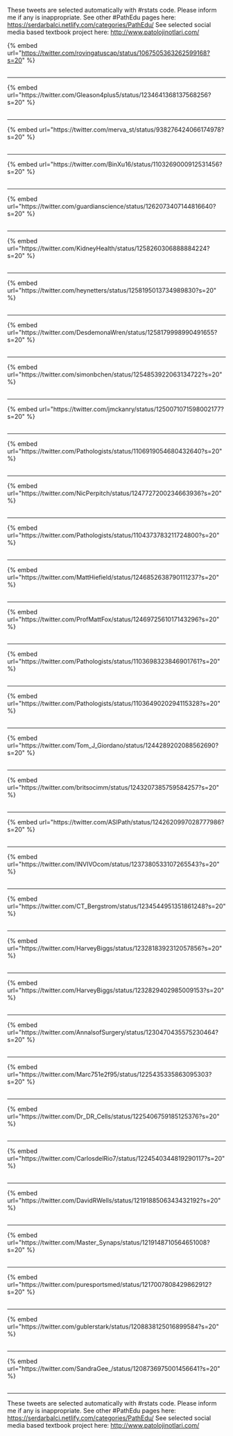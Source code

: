 

These tweets are selected automatically with #rstats code. Please inform me if any is inappropriate.
See other #PathEdu pages here: https://serdarbalci.netlify.com/categories/PathEdu/ 
See selected social media based textbook project here: http://www.patolojinotlari.com/

{% embed url="https://twitter.com/rovingatuscap/status/1067505363262599168?s=20" %}<br>
<br>
<hr>
{% embed url="https://twitter.com/Gleason4plus5/status/1234641368137568256?s=20" %}<br>
<br>
<hr>
{% embed url="https://twitter.com/merva_st/status/938276424066174978?s=20" %}<br>
<br>
<hr>
{% embed url="https://twitter.com/BinXu16/status/1103269000912531456?s=20" %}<br>
<br>
<hr>
{% embed url="https://twitter.com/guardianscience/status/1262073407144816640?s=20" %}<br>
<br>
<hr>
{% embed url="https://twitter.com/KidneyHealth/status/1258260306888884224?s=20" %}<br>
<br>
<hr>
{% embed url="https://twitter.com/heynetters/status/1258195013734989830?s=20" %}<br>
<br>
<hr>
{% embed url="https://twitter.com/DesdemonaWren/status/1258179998990491655?s=20" %}<br>
<br>
<hr>
{% embed url="https://twitter.com/simonbchen/status/1254853922063134722?s=20" %}<br>
<br>
<hr>
{% embed url="https://twitter.com/jmckanry/status/1250071071598002177?s=20" %}<br>
<br>
<hr>
{% embed url="https://twitter.com/Pathologists/status/1106919054680432640?s=20" %}<br>
<br>
<hr>
{% embed url="https://twitter.com/NicPerpitch/status/1247727200234663936?s=20" %}<br>
<br>
<hr>
{% embed url="https://twitter.com/Pathologists/status/1104373783211724800?s=20" %}<br>
<br>
<hr>
{% embed url="https://twitter.com/MattHiefield/status/1246852638790111237?s=20" %}<br>
<br>
<hr>
{% embed url="https://twitter.com/ProfMattFox/status/1246972561017143296?s=20" %}<br>
<br>
<hr>
{% embed url="https://twitter.com/Pathologists/status/1103698323846901761?s=20" %}<br>
<br>
<hr>
{% embed url="https://twitter.com/Pathologists/status/1103649020294115328?s=20" %}<br>
<br>
<hr>
{% embed url="https://twitter.com/Tom_J_Giordano/status/1244289202088562690?s=20" %}<br>
<br>
<hr>
{% embed url="https://twitter.com/britsocimm/status/1243207385759584257?s=20" %}<br>
<br>
<hr>
{% embed url="https://twitter.com/ASIPath/status/1242620997028777986?s=20" %}<br>
<br>
<hr>
{% embed url="https://twitter.com/INVIVOcom/status/1237380533107265543?s=20" %}<br>
<br>
<hr>
{% embed url="https://twitter.com/CT_Bergstrom/status/1234544951351861248?s=20" %}<br>
<br>
<hr>
{% embed url="https://twitter.com/HarveyBiggs/status/1232818392312057856?s=20" %}<br>
<br>
<hr>
{% embed url="https://twitter.com/HarveyBiggs/status/1232829402985009153?s=20" %}<br>
<br>
<hr>
{% embed url="https://twitter.com/AnnalsofSurgery/status/1230470435575230464?s=20" %}<br>
<br>
<hr>
{% embed url="https://twitter.com/Marc751e2f95/status/1225435335863095303?s=20" %}<br>
<br>
<hr>
{% embed url="https://twitter.com/Dr_DR_Cells/status/1225406759185125376?s=20" %}<br>
<br>
<hr>
{% embed url="https://twitter.com/CarlosdelRio7/status/1224540344819290117?s=20" %}<br>
<br>
<hr>
{% embed url="https://twitter.com/DavidRWells/status/1219188506343432192?s=20" %}<br>
<br>
<hr>
{% embed url="https://twitter.com/Master_Synaps/status/1219148710564651008?s=20" %}<br>
<br>
<hr>
{% embed url="https://twitter.com/puresportsmed/status/1217007808429862912?s=20" %}<br>
<br>
<hr>
{% embed url="https://twitter.com/gublerstark/status/1208838125016899584?s=20" %}<br>
<br>
<hr>
{% embed url="https://twitter.com/SandraGee_/status/1208736975001456641?s=20" %}<br>
<br>
<hr>


These tweets are selected automatically with #rstats code. Please inform me if any is inappropriate.
See other #PathEdu pages here: https://serdarbalci.netlify.com/categories/PathEdu/ 
See selected social media based textbook project here: http://www.patolojinotlari.com/

